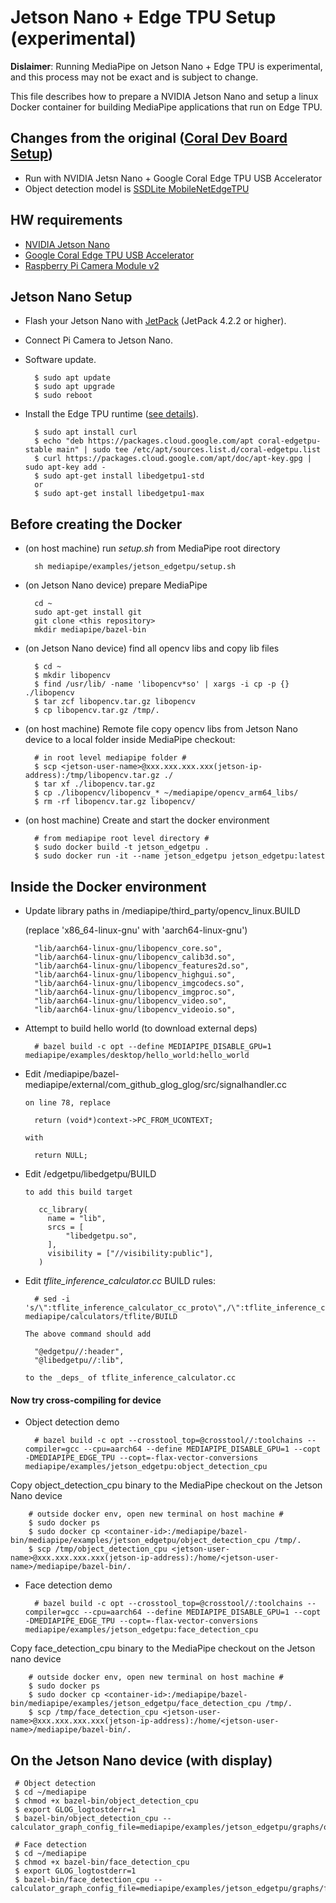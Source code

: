 # Jetson Nano + Edge TPU Setup (experimental)

**Dislaimer**: Running MediaPipe on Jetson Nano + Edge TPU is experimental, and this process may not be exact and is subject to change.

This file describes how to prepare a NVIDIA Jetson Nano and setup a linux Docker container for building MediaPipe applications that run on Edge TPU.

## Changes from the original ([Coral Dev Board Setup](https://github.com/google/mediapipe/tree/master/mediapipe/examples/coral))

* Run with NVIDIA Jetsn Nano + Google Coral Edge TPU USB Accelerator
* Object detection model is [SSDLite MobileNetEdgeTPU](https://github.com/tensorflow/models/blob/master/research/object_detection/g3doc/detection_model_zoo.md#pixel4-edge-tpu-models)

## HW requirements

* [NVIDIA Jetson Nano](https://developer.nvidia.com/embedded/jetson-nano-developer-kit)
* [Google Coral Edge TPU USB Accelerator](https://coral.ai/products/accelerator)
* [Raspberry Pi Camera Module v2](https://www.raspberrypi.org/products/camera-module-v2/)

## Jetson Nano Setup

* Flash your Jetson Nano with [JetPack](https://developer.nvidia.com/embedded/jetpack)  (JetPack 4.2.2 or higher).
* Connect Pi Camera to Jetson Nano.
* Software update.

        $ sudo apt update
        $ sudo apt upgrade
        $ sudo reboot

* Install the Edge TPU runtime ([see details](https://coral.withgoogle.com/docs/accelerator/get-started/#1-install-the-edge-tpu-runtime)).

        $ sudo apt install curl
        $ echo "deb https://packages.cloud.google.com/apt coral-edgetpu-stable main" | sudo tee /etc/apt/sources.list.d/coral-edgetpu.list
        $ curl https://packages.cloud.google.com/apt/doc/apt-key.gpg | sudo apt-key add - 
        $ sudo apt-get install libedgetpu1-std
        or
        $ sudo apt-get install libedgetpu1-max


## Before creating the Docker

* (on host machine) run _setup.sh_ from MediaPipe root directory

        sh mediapipe/examples/jetson_edgetpu/setup.sh

* (on Jetson Nano device) prepare MediaPipe

        cd ~
        sudo apt-get install git
        git clone <this repository>
        mkdir mediapipe/bazel-bin

* (on Jetson Nano device) find all opencv libs and copy lib files

        $ cd ~
        $ mkdir libopencv
        $ find /usr/lib/ -name 'libopencv*so' | xargs -i cp -p {} ./libopencv
        $ tar zcf libopencv.tar.gz libopencv
        $ cp libopencv.tar.gz /tmp/.


* (on host machine) Remote file copy opencv libs from Jetson Nano device to a local folder inside MediaPipe checkout:

        # in root level mediapipe folder #
        $ scp <jetson-user-name>@xxx.xxx.xxx.xxx(jetson-ip-address):/tmp/libopencv.tar.gz ./
        $ tar xf ./libopencv.tar.gz
        $ cp ./libopencv/libopencv_* ~/mediapipe/opencv_arm64_libs/
        $ rm -rf libopencv.tar.gz libopencv/

* (on host machine) Create and start the docker environment

        # from mediapipe root level directory #
        $ sudo docker build -t jetson_edgetpu .
        $ sudo docker run -it --name jetson_edgetpu jetson_edgetpu:latest

## Inside the Docker environment

* Update library paths in /mediapipe/third_party/opencv_linux.BUILD

  (replace 'x86_64-linux-gnu' with 'aarch64-linux-gnu')

        "lib/aarch64-linux-gnu/libopencv_core.so",
        "lib/aarch64-linux-gnu/libopencv_calib3d.so",
        "lib/aarch64-linux-gnu/libopencv_features2d.so",
        "lib/aarch64-linux-gnu/libopencv_highgui.so",
        "lib/aarch64-linux-gnu/libopencv_imgcodecs.so",
        "lib/aarch64-linux-gnu/libopencv_imgproc.so",
        "lib/aarch64-linux-gnu/libopencv_video.so",
        "lib/aarch64-linux-gnu/libopencv_videoio.so",

* Attempt to build hello world (to download external deps)

        # bazel build -c opt --define MEDIAPIPE_DISABLE_GPU=1 mediapipe/examples/desktop/hello_world:hello_world

* Edit  /mediapipe/bazel-mediapipe/external/com_github_glog_glog/src/signalhandler.cc

      on line 78, replace

        return (void*)context->PC_FROM_UCONTEXT;

      with

        return NULL;

* Edit  /edgetpu/libedgetpu/BUILD

      to add this build target

         cc_library(
           name = "lib",
           srcs = [
               "libedgetpu.so",
           ],
           visibility = ["//visibility:public"],
         )

* Edit *tflite_inference_calculator.cc*  BUILD rules:

        # sed -i 's/\":tflite_inference_calculator_cc_proto\",/\":tflite_inference_calculator_cc_proto\",\n\t\"@edgetpu\/\/:header\",\n\t\"@libedgetpu\/\/:lib\",/g' mediapipe/calculators/tflite/BUILD

      The above command should add

        "@edgetpu//:header",
        "@libedgetpu//:lib",

      to the _deps_ of tflite_inference_calculator.cc

#### Now try cross-compiling for device

* Object detection demo

        # bazel build -c opt --crosstool_top=@crosstool//:toolchains --compiler=gcc --cpu=aarch64 --define MEDIAPIPE_DISABLE_GPU=1 --copt -DMEDIAPIPE_EDGE_TPU --copt=-flax-vector-conversions mediapipe/examples/jetson_edgetpu:object_detection_cpu

 Copy object_detection_cpu binary to the MediaPipe checkout on the Jetson Nano device

        # outside docker env, open new terminal on host machine #
        $ sudo docker ps
        $ sudo docker cp <container-id>:/mediapipe/bazel-bin/mediapipe/examples/jetson_edgetpu/object_detection_cpu /tmp/.
        $ scp /tmp/object_detection_cpu <jetson-user-name>@xxx.xxx.xxx.xxx(jetson-ip-address):/home/<jetson-user-name>/mediapipe/bazel-bin/.

* Face detection demo

        # bazel build -c opt --crosstool_top=@crosstool//:toolchains --compiler=gcc --cpu=aarch64 --define MEDIAPIPE_DISABLE_GPU=1 --copt -DMEDIAPIPE_EDGE_TPU --copt=-flax-vector-conversions mediapipe/examples/jetson_edgetpu:face_detection_cpu

 Copy face_detection_cpu binary to the MediaPipe checkout on the Jetson nano device

        # outside docker env, open new terminal on host machine #
        $ sudo docker ps
        $ sudo docker cp <container-id>:/mediapipe/bazel-bin/mediapipe/examples/jetson_edgetpu/face_detection_cpu /tmp/.
        $ scp /tmp/face_detection_cpu <jetson-user-name>@xxx.xxx.xxx.xxx(jetson-ip-address):/home/<jetson-user-name>/mediapipe/bazel-bin/.

## On the Jetson Nano device (with display)

     # Object detection
     $ cd ~/mediapipe
     $ chmod +x bazel-bin/object_detection_cpu
     $ export GLOG_logtostderr=1
     $ bazel-bin/object_detection_cpu --calculator_graph_config_file=mediapipe/examples/jetson_edgetpu/graphs/object_detection_desktop_live.pbtxt

     # Face detection
     $ cd ~/mediapipe
     $ chmod +x bazel-bin/face_detection_cpu
     $ export GLOG_logtostderr=1
     $ bazel-bin/face_detection_cpu --calculator_graph_config_file=mediapipe/examples/jetson_edgetpu/graphs/face_detection_desktop_live.pbtxt

